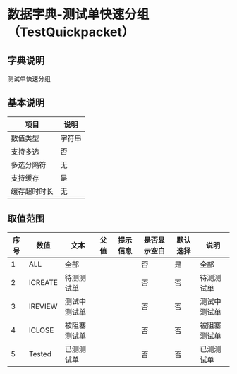 # 数据字典-测试单快速分组（TestQuickpacket）
## 字典说明
测试单快速分组

## 基本说明
| 项目 | 说明 |
| -- | -- |
| 数值类型 | 字符串 |
| 支持多选 | 否 |
| 多选分隔符 | 无 |
| 支持缓存 | 是 |
| 缓存超时时长 | 无 |

## 取值范围
| 序号 | 数值 | 文本 | 父值 | 提示信息 | 是否显示空白 | 默认选择 | 说明 |
| -- | -- | -- | -- | -- | -- | -- | -- |
| 1 | ALL | 全部 |  |  | 否 | 是 | 全部 |
| 2 | ICREATE | 待测测试单 |  |  | 否 | 否 | 待测测试单 |
| 3 | IREVIEW | 测试中测试单 |  |  | 否 | 否 | 测试中测试单 |
| 4 | ICLOSE | 被阻塞测试单 |  |  | 否 | 否 | 被阻塞测试单 |
| 5 | Tested | 已测测试单 |  |  | 否 | 否 | 已测测试单 |

